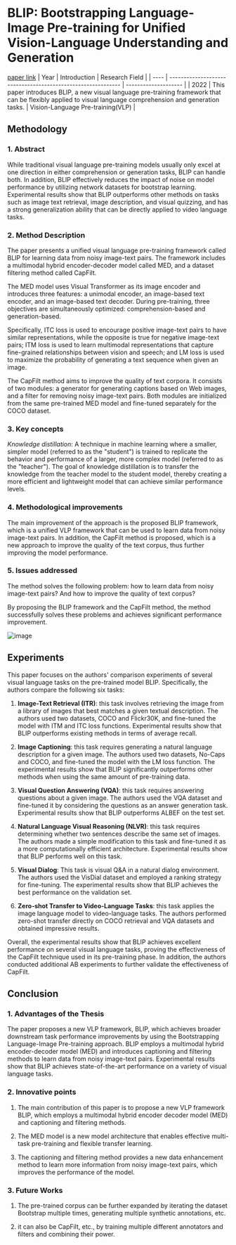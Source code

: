 # BLIP: Bootstrapping Language-Image Pre-training for Unified Vision-Language Understanding and Generation
[paper link](https://arxiv.org/pdf/2201.12086) 
| Year | Introduction                                                         | Research Field                 |
| ---- | ------------------------------------------------------------ | -------------------- |
| 2022 | This paper introduces BLIP, a new visual language pre-training framework that can be flexibly applied to visual language comprehension and generation tasks.         | Vision-Language Pre-training(VLP)            |

## Methodology

### 1. Abstract
  While traditional visual language pre-training models usually only excel at one direction in either comprehension or generation tasks, BLIP can handle both. In addition, BLIP effectively reduces the impact of noise on model performance by utilizing network datasets for bootstrap learning. Experimental results show that BLIP outperforms other methods on tasks such as image text retrieval, image description, and visual quizzing, and has a strong generalization ability that can be directly applied to video language tasks.
  
### 2. Method Description 
  The paper presents a unified visual language pre-training framework called BLIP for learning data from noisy image-text pairs. The framework includes a multimodal hybrid encoder-decoder model called MED, and a dataset filtering method called CapFilt.

  The MED model uses Visual Transformer as its image encoder and introduces three features: a unimodal encoder, an image-based text encoder, and an image-based text decoder. During pre-training, three objectives are simultaneously optimized: comprehension-based and generation-based. 
  
  Specifically, ITC loss is used to encourage positive image-text pairs to have similar representations, while the opposite is true for negative image-text pairs; ITM loss is used to learn multimodal representations that capture fine-grained relationships between vision and speech; and LM loss is used to maximize the probability of generating a text sequence when given an image.

  The CapFilt method aims to improve the quality of text corpora. It consists of two modules: a generator for generating captions based on Web images, and a filter for removing noisy image-text pairs. Both modules are initialized from the same pre-trained MED model and fine-tuned separately for the COCO dataset.
  
### 3. Key concepts
  _Knowledge distillation_: A technique in machine learning where a smaller, simpler model (referred to as the "student") is trained to replicate the behavior and performance of a larger, more complex model (referred to as the "teacher"). The goal of knowledge distillation is to transfer the knowledge from the teacher model to the student model, thereby creating a more efficient and lightweight model that can achieve similar performance levels.
  
### 4. Methodological improvements
  The main improvement of the approach is the proposed BLIP framework, which is a unified VLP framework that can be used to learn data from noisy image-text pairs. In addition, the CapFilt method is proposed, which is a new approach to improve the quality of the text corpus, thus further improving the model performance.
  
### 5. Issues addressed 
  The method solves the following problem: how to learn data from noisy image-text pairs? And how to improve the quality of text corpus?
  
  By proposing the BLIP framework and the CapFilt method, the method successfully solves these problems and achieves significant performance improvement.
  
  ![image](https://github.com/Zhang-Bocheng/paper-reading/assets/160409071/262503e4-d6f9-42ad-9cad-47c893ffac03)

## Experiments
  This paper focuses on the authors' comparison experiments of several visual language tasks on the pre-trained model BLIP. Specifically, the authors compare the following six tasks:

1. **Image-Text Retrieval (ITR)**: this task involves retrieving the image from a library of images that best matches a given textual description. The authors used two datasets, COCO and Flickr30K, and fine-tuned the model with ITM and ITC loss functions. Experimental results show that BLIP outperforms existing methods in terms of average recall.

2. **Image Captioning**: this task requires generating a natural language description for a given image. The authors used two datasets, No-Caps and COCO, and fine-tuned the model with the LM loss function. The experimental results show that BLIP significantly outperforms other methods when using the same amount of pre-training data.

3. **Visual Question Answering (VQA)**: this task requires answering questions about a given image. The authors used the VQA dataset and fine-tuned it by considering the questions as an answer generation task. Experimental results show that BLIP outperforms ALBEF on the test set.

4. **Natural Language Visual Reasoning (NLVR)**: this task requires determining whether two sentences describe the same set of images. The authors made a simple modification to this task and fine-tuned it as a more computationally efficient architecture. Experimental results show that BLIP performs well on this task.

5. **Visual Dialog**: This task is visual Q&A in a natural dialog environment. The authors used the VisDial dataset and employed a ranking strategy for fine-tuning. The experimental results show that BLIP achieves the best performance on the validation set.

6. **Zero-shot Transfer to Video-Language Tasks**: this task applies the image language model to video-language tasks. The authors performed zero-shot transfer directly on COCO retrieval and VQA datasets and obtained impressive results.

Overall, the experimental results show that BLIP achieves excellent performance on several visual language tasks, proving the effectiveness of the CapFilt technique used in its pre-training phase. In addition, the authors conducted additional AB experiments to further validate the effectiveness of CapFilt.

## Conclusion
### 1. Advantages of the Thesis
  The paper proposes a new VLP framework, BLIP, which achieves broader downstream task performance improvements by using the Bootstrapping Language-Image Pre-training approach. BLIP employs a multimodal hybrid encoder-decoder model (MED) and introduces captioning and filtering methods to learn data from noisy image-text pairs. Experimental results show that BLIP achieves state-of-the-art performance on a variety of visual language tasks.
  
### 2. Innovative points
  1. The main contribution of this paper is to propose a new VLP framework BLIP, which employs a multimodal hybrid encoder decoder model (MED) and captioning and filtering methods.
  
  2. The MED model is a new model architecture that enables effective multi-task pre-training and flexible transfer learning. 
  
  3. The captioning and filtering method provides a new data enhancement method to learn more information from noisy image-text pairs, which improves the performance of the model.
     
### 3. Future Works
  1. The pre-trained corpus can be further expanded by iterating the dataset Bootstrap multiple times, generating multiple synthetic annotations, etc.

  2. it can also be CapFilt, etc., by training multiple different annotators and filters and combining their power.
